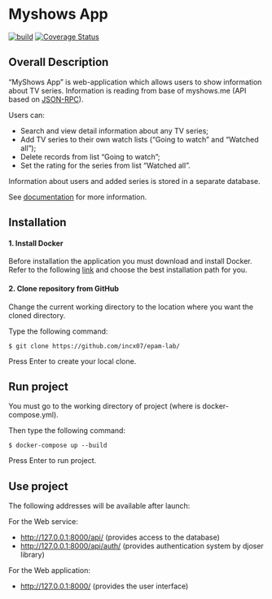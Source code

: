 # Myshows App

[![build](https://github.com/incx07/epam-lab/actions/workflows/build-docker.yml/badge.svg)](https://github.com/incx07/epam-lab/actions/workflows/build-docker.yml/) [![Coverage Status](https://coveralls.io/repos/github/incx07/epam-lab/badge.svg?branch=develop)](https://coveralls.io/github/incx07/epam-lab?branch=develop)

## Overall Description

“MyShows App” is web-application which allows users to show information about TV series. Information is reading from base of myshows.me (API based on [JSON-RPC](https://api.myshows.me/shared/doc/)).
  
Users can:
* Search and view detail information about any TV series;
* Add TV series to their own watch lists (“Going to watch” and “Watched all”);
* Delete records from list “Going to watch”;
* Set the rating for the series from list “Watched all”.
  
Information about users and added series is stored in a separate database.

See [documentation](https://github.com/incx07/epam-lab/blob/step12/documentation/Software%20Requirements%20Specification.md) for more information.

## Installation

#### 1. Install Docker

Before installation the application you must download and install Docker. Refer to the following [link](https://docs.docker.com/get-docker/) and choose the best installation path for you.

#### 2. Clone repository from GitHub

Change the current working directory to the location where you want the cloned directory.

Type the following command:

    $ git clone https://github.com/incx07/epam-lab/

Press Enter to create your local clone.

## Run project

You must go to the working directory of project (where is docker-compose.yml). 

Then type the following command:

    $ docker-compose up --build

Press Enter to run project.

## Use project

The following addresses will be available after launch:

For the Web service:

* http://127.0.0.1:8000/api/ (provides access to the database)
* http://127.0.0.1:8000/api/auth/ (provides authentication system by djoser library)

For the Web application:

* http://127.0.0.1:8000/ (provides the user interface)
